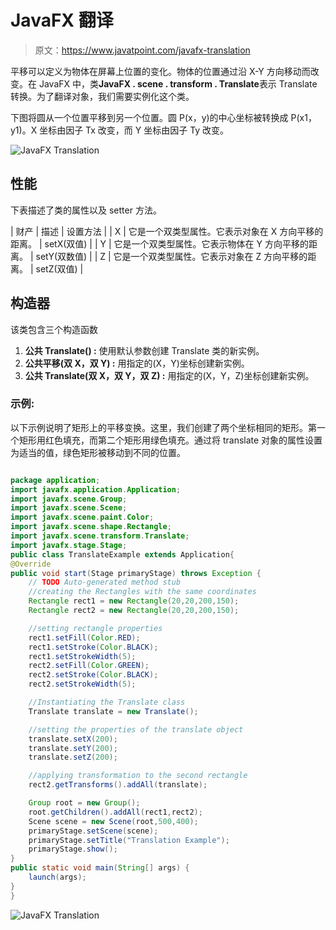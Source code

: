 # JavaFX 翻译

> 原文：<https://www.javatpoint.com/javafx-translation>

平移可以定义为物体在屏幕上位置的变化。物体的位置通过沿 X-Y 方向移动而改变。在 JavaFX 中，类**JavaFX . scene . transform . Translate**表示 Translate 转换。为了翻译对象，我们需要实例化这个类。

下图将圆从一个位置平移到另一个位置。圆 P(x，y)的中心坐标被转换成 P(x1，y1)。X 坐标由因子 Tx 改变，而 Y 坐标由因子 Ty 改变。

![JavaFX Translation](../img/ef0eeecb606d5d98ddfc3ea71fd9ca6a.png)

## 性能

下表描述了类的属性以及 setter 方法。

| 财产 | 描述 | 设置方法 |
| X | 它是一个双类型属性。它表示对象在 X 方向平移的距离。 | setX(双值) |
| Y | 它是一个双类型属性。它表示物体在 Y 方向平移的距离。 | setY(双数值) |
| Z | 它是一个双类型属性。它表示对象在 Z 方向平移的距离。 | setZ(双值) |

## 构造器

该类包含三个构造函数

1.  **公共 Translate() :** 使用默认参数创建 Translate 类的新实例。
2.  **公共平移(双 X，双 Y) :** 用指定的(X，Y)坐标创建新实例。
3.  **公共 Translate(双 X，双 Y，双 Z) :** 用指定的(X，Y，Z)坐标创建新实例。

### 示例:

以下示例说明了矩形上的平移变换。这里，我们创建了两个坐标相同的矩形。第一个矩形用红色填充，而第二个矩形用绿色填充。通过将 translate 对象的属性设置为适当的值，绿色矩形被移动到不同的位置。

```java

package application;
import javafx.application.Application;
import javafx.scene.Group;
import javafx.scene.Scene;
import javafx.scene.paint.Color;
import javafx.scene.shape.Rectangle;
import javafx.scene.transform.Translate;
import javafx.stage.Stage;
public class TranslateExample extends Application{
@Override
public void start(Stage primaryStage) throws Exception {
	// TODO Auto-generated method stub
	//creating the Rectangles with the same coordinates
	Rectangle rect1 = new Rectangle(20,20,200,150);
	Rectangle rect2 = new Rectangle(20,20,200,150);

	//setting rectangle properties
	rect1.setFill(Color.RED);
	rect1.setStroke(Color.BLACK);
	rect1.setStrokeWidth(5);
	rect2.setFill(Color.GREEN);
	rect2.setStroke(Color.BLACK);
	rect2.setStrokeWidth(5);

	//Instantiating the Translate class 	
	Translate translate = new Translate();

	//setting the properties of the translate object	
	translate.setX(200);
	translate.setY(200);
	translate.setZ(200);

	//applying transformation to the second rectangle 
	rect2.getTransforms().addAll(translate);

	Group root = new Group();
	root.getChildren().addAll(rect1,rect2);
	Scene scene = new Scene(root,500,400);
	primaryStage.setScene(scene);
	primaryStage.setTitle("Translation Example");
	primaryStage.show();
}
public static void main(String[] args) {
	launch(args);
}
}

```

![JavaFX Translation](../img/a1e7db302e4d08e28f38597f6c912cfb.png)